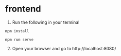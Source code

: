 # frontend

1. Run the following in your terminal
```
npm install

npm run serve
```

2. Open your browser and go to http://localhost:8080/
